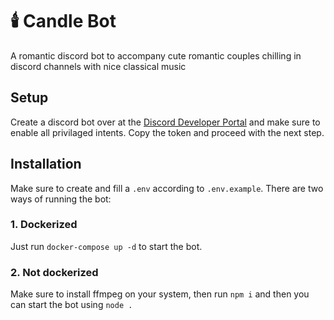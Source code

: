 # 🕯️ Candle Bot
A romantic discord bot to accompany cute romantic couples chilling in discord channels with nice classical music

## Setup
Create a discord bot over at the [Discord Developer Portal](https://discord.dev/) and make sure to enable all privilaged intents. Copy the token and proceed with the next step.

## Installation
Make sure to create and fill a `.env` according to `.env.example`.
There are two ways of running the bot:

### 1. Dockerized
Just run `docker-compose up -d` to start the bot.

### 2. Not dockerized
Make sure to install ffmpeg on your system, then run `npm i` and then you can start the bot using `node .`

